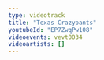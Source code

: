 ```yaml
---
type: videotrack
title: "Texas Crazypants"
youtubeId: "EP7ZwqPw108"
videoevents: vevt0034
videoartists: []
---
```

